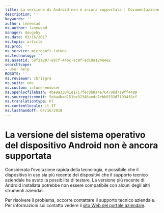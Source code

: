 ```yaml
---
title: La versione di Android non è ancora supportata | Documentazione Microsoft
description: ''
keywords: ''
author: lenewsad
ms.author: lanewsad
manager: dougeby
ms.date: 03/16/2017
ms.topic: article
ms.prod: ''
ms.service: microsoft-intune
ms.technology: ''
ms.assetid: 58f2a207-88cf-446c-ac9f-ad10a124e4e2
searchScope:
- User help
ROBOTS: ''
ms.reviewer: chrisgre
ms.suite: ems
ms.custom: intune-enduser
ms.openlocfilehash: 4be9a33041e1717fec0b8a4e764798d719ff4499
ms.sourcegitcommit: 5eba4bad151be32346aedc7cbb0333d71934f8cf
ms.translationtype: HT
ms.contentlocale: it-IT
ms.lasthandoff: 04/16/2018
---
```

# <a name="your-android-devices-operating-system-version-isnt-yet-supported"></a>La versione del sistema operativo del dispositivo Android non è ancora supportata

Considerata l'evoluzione rapida della tecnologia, è possibile che il dispositivo in uso sia più recente dei dispositivi che il supporto tecnico aziendale ha avuto la possibilità di testare. La versione più recente di Android installata potrebbe non essere compatibile con alcuni degli altri strumenti aziendali.

Per risolvere il problema, occorre contattare il supporto tecnico aziendale. Per informazioni sul contatto vedere il [sito Web del portale aziendale](https://portal.manage.microsoft.com#HelpDeskDialog).
